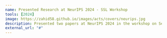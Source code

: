 ```yaml
---
name: Presented Research at NeurIPS 2024 - SSL Workshop
tools: [2024]
image: https://zahid58.github.io/images/acts/covers/neurips.jpg
description: Presented two papers at NeurIPS 2024 in the workshop on Self-Supervised Learning (SSL). The first paper presents an unsupervised method for video highlight detection capitalizing on repeating patterns in audio and visual modalities of similar videos. The second work proposes a meta-learning-based test-time adaptation approach to handle distribution shifts at test-time. 
external_url: "#"
---
```


